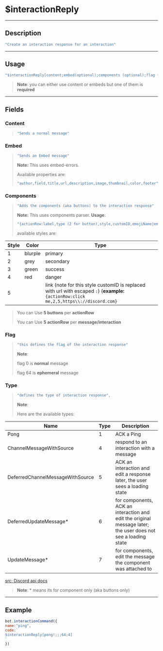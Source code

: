 # $interactionReply

---------------
## Description
```js
"Create an interaction response for an interaction"
```
---------------
## Usage
```js
"$interactionReply[content;embed(optional);components (optional);flag (optional);type (optional)]"
```
> **Note**: you can either use content or embeds but one of them is **required**
---------------
## Fields

### Content
> ```js
> "Sends a normal message"
> ```

### Embed
> ```js
> "Sends an Embed message"
> ```
> **Note:**
This uses embed-errors.
> 
> Available properties are:
> ```js
> "author,field,title,url,description,image,thumbnail,color,footer"
> ```

### Components
> ```js
> "Adds the components (aka buttons) to the interaction response"
> ```
> **Note:**
This uses components parser.
> **Usage**:
> ```js
> "{actionRow:label,type (2 for button),style,customID,emojiName|emojiID|animated(true/false)(optional),disabled(true/false)(optional):...}"
> ```
> available styles are:

|Style|Color|Type|
|-----|-----|----|
|1|blurple|primary|
|2|grey|secondary|
|3|green|success|
|4|red|danger|
|5||link (note for this style customID is replaced with url with escaped `:`) (**example:** `{actionRow:click me,2,5,https\\://discord.com}`|
> You can Use **5 buttons** per **actionRow**
> 
> You can Use **5 actionRow** per **message/interaction**

### Flag 
> ```js
> "this defines the flag of the interaction response"
> ```
> **Note**: 
> 
> flag 0 is **normal** message
> 
> flag 64 is **ephemeral** message 

### Type 
> ```js
> "defines the type of interaction response",
> ```
>**Note**:
>
> Here are the available types:

|Name    | Type | Description |
|--------|------|-------------|
|Pong	 | 1	| ACK a Ping  |
|ChannelMessageWithSource|	4	|respond to an interaction with a message|
|DeferredChannelMessageWithSource |	5	|ACK an interaction and edit a response later, the user sees a loading state|
|DeferredUpdateMessage* |6	|for components, ACK an interaction and edit the original message later; the user does not see a loading state
UpdateMessage*	|7	|for components, edit the message the component was attached to |

[src: Discord api docs](https://discord.com/developers/docs/interactions/slash-commands#interaction-response-object-interaction-callback-type "check here for more info")
>**Note**: * means its for component only (aka buttons only) 
--------------
## Example
```js
bot.interactionCommand({
name:"ping",
code:`
$interactionReply[pong!;;;64;4]
`
})
